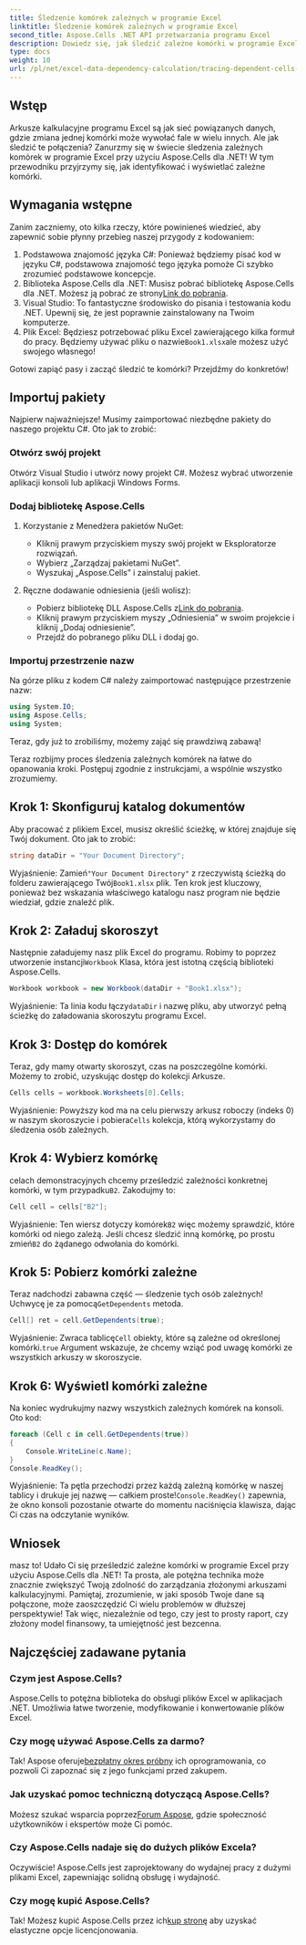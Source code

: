 ```yaml
---
title: Śledzenie komórek zależnych w programie Excel
linktitle: Śledzenie komórek zależnych w programie Excel
second_title: Aspose.Cells .NET API przetwarzania programu Excel
description: Dowiedz się, jak śledzić zależne komórki w programie Excel za pomocą Aspose.Cells dla platformy .NET, korzystając z tego łatwego w użyciu samouczka.
type: docs
weight: 10
url: /pl/net/excel-data-dependency-calculation/tracing-dependent-cells-in-excel/
---
```

## Wstęp

Arkusze kalkulacyjne programu Excel są jak sieć powiązanych danych, gdzie zmiana jednej komórki może wywołać fale w wielu innych. Ale jak śledzić te połączenia? Zanurzmy się w świecie śledzenia zależnych komórek w programie Excel przy użyciu Aspose.Cells dla .NET! W tym przewodniku przyjrzymy się, jak identyfikować i wyświetlać zależne komórki. 

## Wymagania wstępne

Zanim zaczniemy, oto kilka rzeczy, które powinieneś wiedzieć, aby zapewnić sobie płynny przebieg naszej przygody z kodowaniem:

1. Podstawowa znajomość języka C#: Ponieważ będziemy pisać kod w języku C#, podstawowa znajomość tego języka pomoże Ci szybko zrozumieć podstawowe koncepcje.
2.  Biblioteka Aspose.Cells dla .NET: Musisz pobrać bibliotekę Aspose.Cells dla .NET. Możesz ją pobrać ze strony[Link do pobrania](https://releases.aspose.com/cells/net/).
3. Visual Studio: To fantastyczne środowisko do pisania i testowania kodu .NET. Upewnij się, że jest poprawnie zainstalowany na Twoim komputerze. 
4.  Plik Excel: Będziesz potrzebować pliku Excel zawierającego kilka formuł do pracy. Będziemy używać pliku o nazwie`Book1.xlsx`ale możesz użyć swojego własnego!

Gotowi zapiąć pasy i zacząć śledzić te komórki? Przejdźmy do konkretów!

## Importuj pakiety

Najpierw najważniejsze! Musimy zaimportować niezbędne pakiety do naszego projektu C#. Oto jak to zrobić:

### Otwórz swój projekt

Otwórz Visual Studio i utwórz nowy projekt C#. Możesz wybrać utworzenie aplikacji konsoli lub aplikacji Windows Forms.

### Dodaj bibliotekę Aspose.Cells

1. Korzystanie z Menedżera pakietów NuGet: 
   - Kliknij prawym przyciskiem myszy swój projekt w Eksploratorze rozwiązań.
   - Wybierz „Zarządzaj pakietami NuGet”.
   - Wyszukaj „Aspose.Cells” i zainstaluj pakiet.

2. Ręczne dodawanie odniesienia (jeśli wolisz): 
   -  Pobierz bibliotekę DLL Aspose.Cells z[Link do pobrania](https://releases.aspose.com/cells/net/).
   - Kliknij prawym przyciskiem myszy „Odniesienia” w swoim projekcie i kliknij „Dodaj odniesienie”.
   - Przejdź do pobranego pliku DLL i dodaj go.

### Importuj przestrzenie nazw

Na górze pliku z kodem C# należy zaimportować następujące przestrzenie nazw:

```csharp
using System.IO;
using Aspose.Cells;
using System;
```

Teraz, gdy już to zrobiliśmy, możemy zająć się prawdziwą zabawą!

Teraz rozbijmy proces śledzenia zależnych komórek na łatwe do opanowania kroki. Postępuj zgodnie z instrukcjami, a wspólnie wszystko zrozumiemy.

## Krok 1: Skonfiguruj katalog dokumentów

Aby pracować z plikiem Excel, musisz określić ścieżkę, w której znajduje się Twój dokument. Oto jak to zrobić:

```csharp
string dataDir = "Your Document Directory";
```

 Wyjaśnienie: Zamień`"Your Document Directory"` z rzeczywistą ścieżką do folderu zawierającego Twój`Book1.xlsx` plik. Ten krok jest kluczowy, ponieważ bez wskazania właściwego katalogu nasz program nie będzie wiedział, gdzie znaleźć plik.

## Krok 2: Załaduj skoroszyt

 Następnie załadujemy nasz plik Excel do programu. Robimy to poprzez utworzenie instancji`Workbook` Klasa, która jest istotną częścią biblioteki Aspose.Cells.

```csharp
Workbook workbook = new Workbook(dataDir + "Book1.xlsx");
```

 Wyjaśnienie: Ta linia kodu łączy`dataDir` i nazwę pliku, aby utworzyć pełną ścieżkę do załadowania skoroszytu programu Excel. 

## Krok 3: Dostęp do komórek

Teraz, gdy mamy otwarty skoroszyt, czas na poszczególne komórki. Możemy to zrobić, uzyskując dostęp do kolekcji Arkusze.

```csharp
Cells cells = workbook.Worksheets[0].Cells;
```

 Wyjaśnienie: Powyższy kod ma na celu pierwszy arkusz roboczy (indeks 0) w naszym skoroszycie i pobiera`Cells` kolekcja, którą wykorzystamy do śledzenia osób zależnych.

## Krok 4: Wybierz komórkę

 celach demonstracyjnych chcemy prześledzić zależności konkretnej komórki, w tym przypadku`B2`. Zakodujmy to:

```csharp
Cell cell = cells["B2"];
```

 Wyjaśnienie: Ten wiersz dotyczy komórek`B2` więc możemy sprawdzić, które komórki od niego zależą. Jeśli chcesz śledzić inną komórkę, po prostu zmień`B2` do żądanego odwołania do komórki. 

## Krok 5: Pobierz komórki zależne

 Teraz nadchodzi zabawna część — śledzenie tych osób zależnych! Uchwycę je za pomocą`GetDependents` metoda.

```csharp
Cell[] ret = cell.GetDependents(true);
```

 Wyjaśnienie: Zwraca tablicę`Cell` obiekty, które są zależne od określonej komórki.`true` Argument wskazuje, że chcemy wziąć pod uwagę komórki ze wszystkich arkuszy w skoroszycie.

## Krok 6: Wyświetl komórki zależne

Na koniec wydrukujmy nazwy wszystkich zależnych komórek na konsoli. Oto kod:

```csharp
foreach (Cell c in cell.GetDependents(true))
{
    Console.WriteLine(c.Name);
}
Console.ReadKey();
```

 Wyjaśnienie: Ta pętla przechodzi przez każdą zależną komórkę w naszej tablicy i drukuje jej nazwę — całkiem proste!`Console.ReadKey()` zapewnia, że okno konsoli pozostanie otwarte do momentu naciśnięcia klawisza, dając Ci czas na odczytanie wyników.

## Wniosek

masz to! Udało Ci się prześledzić zależne komórki w programie Excel przy użyciu Aspose.Cells dla .NET! Ta prosta, ale potężna technika może znacznie zwiększyć Twoją zdolność do zarządzania złożonymi arkuszami kalkulacyjnymi. Pamiętaj, zrozumienie, w jaki sposób Twoje dane są połączone, może zaoszczędzić Ci wielu problemów w dłuższej perspektywie! Tak więc, niezależnie od tego, czy jest to prosty raport, czy złożony model finansowy, ta umiejętność jest bezcenna.

## Najczęściej zadawane pytania

### Czym jest Aspose.Cells?
Aspose.Cells to potężna biblioteka do obsługi plików Excel w aplikacjach .NET. Umożliwia łatwe tworzenie, modyfikowanie i konwertowanie plików Excel.

### Czy mogę używać Aspose.Cells za darmo?
 Tak! Aspose oferuje[bezpłatny okres próbny](https://releases.aspose.com/) ich oprogramowania, co pozwoli Ci zapoznać się z jego funkcjami przed zakupem.

### Jak uzyskać pomoc techniczną dotyczącą Aspose.Cells?
 Możesz szukać wsparcia poprzez[Forum Aspose](https://forum.aspose.com/c/cells/9), gdzie społeczność użytkowników i ekspertów może Ci pomóc. 

### Czy Aspose.Cells nadaje się do dużych plików Excela?
Oczywiście! Aspose.Cells jest zaprojektowany do wydajnej pracy z dużymi plikami Excel, zapewniając solidną obsługę i wydajność.

### Czy mogę kupić Aspose.Cells?
 Tak! Możesz kupić Aspose.Cells przez ich[kup stronę](https://purchase.aspose.com/buy) aby uzyskać elastyczne opcje licencjonowania.